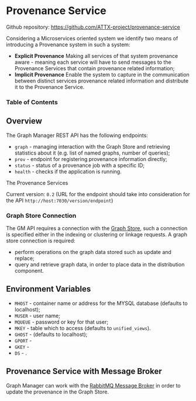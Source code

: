 # Provenance Service

Github repository: https://github.com/ATTX-project/provenance-service

Considering a Microservices oriented system we identify two means of introducing a Provenance system in such a system:
* **Explicit Provenance** Making all services of that system provenance aware - meaning each service will have to send messages to the Provenance Services that contain provenance related information;
* **Implicit Provenance** Enable the system to capture in the communication between distinct services provenance related information and distribute it to the Provenance Service.

### Table of Contents


## Overview

The Graph Manager REST API has the following endpoints:
* `graph` - managing interaction with the Graph Store and retrieving statistics about it (e.g. list of named graphs, number of queries);
* `prov` - endpoint for registering provenance information directly;
* `status` - status of a provenance job with a specific ID;
* `health` - checks if the application is running.

The Provenance Services

Current version: `0.2` (URL for the endpoint should take into consideration for the API `http://host:7030/version/endpoint`)

### Graph Store Connection

The GM API requires a connection with the [Graph Store](Graph-Store.md), such a connection is specified either in the indexing or clustering or linkage requests.
A graph store connection is required:
* perform operations on the graph data stored such as update and replace;
* query and retrieve graph data, in order to place data in the distribution component.

## Environment Variables

* `MHOST` - container name or address for the MYSQL database (defaults to localhost);
* `MUSER` - user name;
* `MQUEUE` - password or key for that user;
* `MKEY` - table which to access (defaults to `unified_views`).
* `GHOST` - (defaults to localhost);
* `GPORT` -
* `GKEY` -
* `DS` - .

## Provenance Service with Message Broker

Graph Manager can work with the [RabbitMQ Message Broker](MessageBroker-RabbitMQ.md) in order to update the provenance in the Graph Store.
